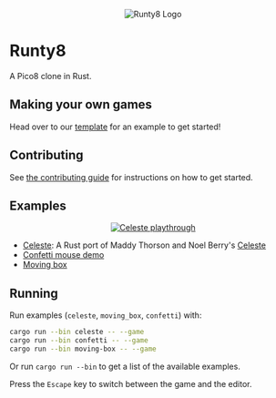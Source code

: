 <p align="center">
  <img src="img/logo.png" alt="Runty8 Logo" />
</p>

# Runty8

A Pico8 clone in Rust.

## Making your own games

Head over to our [template](https://github.com/jjant/runty8-game-template) for an example to get started!

## Contributing

See [the contributing guide](./CONTRIBUTING.md) for instructions on how to get started.

## Examples

<p align="center">
  <a href="./examples/celeste/main.rs">
    <img src="img/celeste.gif" alt="Celeste playthrough" />
  </a>
</p>

- [Celeste](./examples/celeste/main.rs): A Rust port of Maddy Thorson and Noel Berry's [Celeste](https://www.lexaloffle.com/bbs/?tid=2145)
- [Confetti mouse demo](./examples/confetti/main.rs)
- [Moving box](./examples/moving-box/main.rs)

## Running

Run examples (`celeste`, `moving_box`, `confetti`) with:

```bash
cargo run --bin celeste -- --game
cargo run --bin confetti -- --game
cargo run --bin moving-box -- --game
```

Or run `cargo run --bin` to get a list of the available examples.

Press the `Escape` key to switch between the game and the editor.

